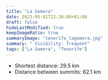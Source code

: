 ```yaml
---
title: "La Gomera"
date: 2023-05-01T22:30:00+01:00
draft: false
hideLastModified: true
keepImageRatio: true
summaryImage: "tenerife_lagomera.jpg"
summary: " Visibility: frequent"
tags: ["La Gomera", "Tenerife"]
---
```


- Shortest distance: 29.5 km
- Distance between summits: 62.1 km